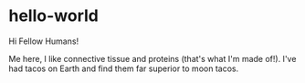 # hello-world

Hi Fellow Humans!

Me here, I like connective tissue and proteins  (that's what I'm made of!).
I've had tacos on Earth and find them far superior to moon tacos.
